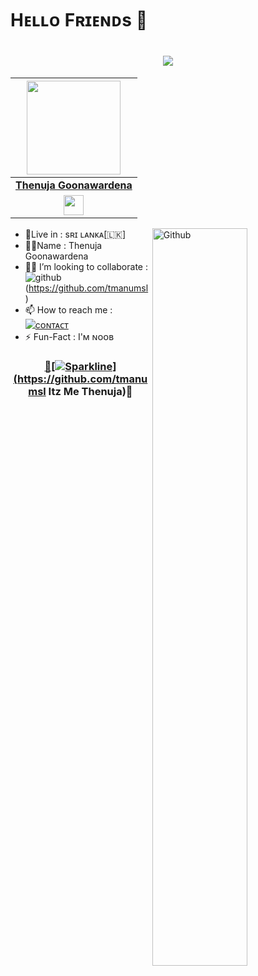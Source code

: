 # Hᴇʟʟᴏ Fʀɪᴇɴᴅs 🥰

<h1 align="center"><a href="https://github.com/tmanumsl"><img src="https://readme-typing-svg.herokuapp.com?font=calibri&color=purple&size=30&center=true&lines=I'm+❤️Thenuja"></a></h1>

| <a href="https://t.me/tgofcl"><img src="https://te.legra.ph/file/3648715a2e9111f2ec91c.jpg" width="150px" height="150px" /></a> |
|:---------------------------------------------------------------------------------------------------------------------------------------: |
|       **[Thenuja Goonawardena](https://t.me/tgofcl)**                                                                                |
| <a href="https://t.me/ItzMeDevinda"><img src="https://te.legra.ph/file/3648715a2e9111f2ec91c.jpg" width="32px" height="32px"></a>                                                                                                                                                                

<img width="55%" align="right" alt="Github" src="https://raw.githubusercontent.com/onimur/.github/master/.resources/git-header.svg" />
<!-- Your badges
You can use the website to generate badges: https://shields.io/
-->

-  🙋Live in : sʀɪ ʟᴀɴᴋᴀ[🇱🇰] <br>
-  🙋‍♂️Name : Thenuja Goonawardena <br>
-  🙅‍♂️ I’m looking to collaborate : ![github](https://img.shields.io/badge/On-Github-dark/lightred)<br>(https://github.com/tmanumsl)
-  📫 How to reach me : [![cᴏɴᴛᴀᴄᴛ](https://img.shields.io/badge/Contact%20me-On%20Telegram-darkBlue)](https://t.me/tmanumsl)
-  ⚡️ Fun-Fact : I'ᴍ ɴᴏᴏʙ


<div align="center"><a href="https://github.com/tmanumsl">






### 🥰[![Sparkline](https://stars.medv.io/Teamultroid/Ultroid.svg)](https://github.com/tmanumsl Itz Me Thenuja)🥰
